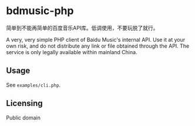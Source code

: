 # bdmusic-php
简单到不能再简单的百度音乐API库。低调使用，不要玩脱了就行。

A very, very simple PHP client of Baidu Music's internal API. Use it at your own risk, and do not distribute any link or file obtained through the API. The service is only legally available within mainland China.

## Usage
See `examples/cli.php`.

## Licensing
Public domain
